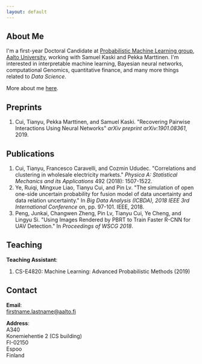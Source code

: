 ```yaml
---
layout: default
---
```


## About Me
 I'm a first-year Doctoral Candidate at [Probabilistic Machine Learning group](https://research.cs.aalto.fi/pml/), [Aalto University](http://www.aalto.fi/en/), working with Samuel Kaski and  Pekka Marttinen. I'm interested in interpretable machine learning, Bayesian neural networks, computational Genomics, quantitative finance, and many more things related to _Data Science_.

More about me [here](./more_about_me.html).

## Preprints
1. Cui, Tianyu, Pekka Marttinen, and Samuel Kaski. "Recovering Pairwise Interactions Using Neural Networks" _arXiv preprint arXiv:1901.08361_, 2019.

## Publications
1. Cui, Tianyu, Francesco Caravelli, and Cozmin Ududec. "Correlations and clustering in wholesale electricity markets." _Physica A: Statistical Mechanics and its Applications_ 492 (2018): 1507-1522.
2. Ye, Ruiqi, Mingxue Liao, Tianyu Cui, and Pin Lv. "The simulation of open one-side uncertain probability for fusion model of data uncertainty and data relation uncertainty." In _Big Data Analysis (ICBDA), 2018 IEEE 3rd International Conference_ on, pp. 97-101. IEEE, 2018.
3. Peng, Junkai, Changwen Zheng, Pin Lv, Tianyu Cui, Ye Cheng, and Lingyu Si. "Using Images Rendered by PBRT to Train Faster R-CNN for UAV Detection." In _Proceedings of WSCG 2018_.


## Teaching
**Teaching Assistant**:
1. CS-E4820: Machine Learning: Advanced Probabilistic Methods (2019)


## Contact
**Email**:   
[firstname.lastname@aalto.fi](mailto:tianyu.cui@aalto.fi)

**Address**:   
A340  
Konemiehentie 2 (CS building)  
FI-02150  
Espoo  
Finland  

